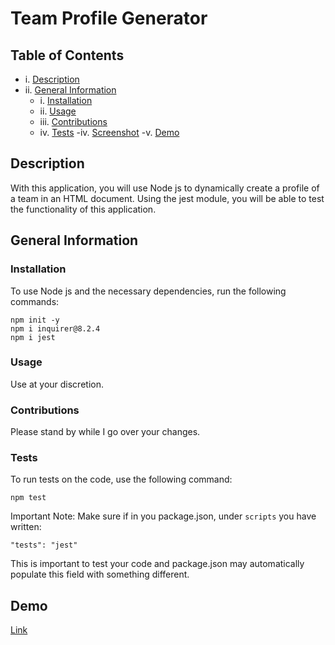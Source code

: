 # Team Profile Generator

  ## Table of Contents
  
  - i. [Description](#description)
  - ii. [General Information](#general-information)
    - i. [Installation](#installation)
    - ii. [Usage](#usage)
    - iii. [Contributions](#contributions)
    - iv. [Tests](#tests)
  -iv. [Screenshot](#screenshot)
  -v. [Demo](dDemo)

  ## Description
  
  With this application, you will use Node js to dynamically create a profile of a team in an HTML document. Using the jest module, you will be able to test the functionality of this application. 

  ## General Information
  
  ### Installation
  
  To use Node js and the necessary dependencies, run the following commands:
  
  ```
  npm init -y
  npm i inquirer@8.2.4
  npm i jest
  ```

  ### Usage 

  Use at your discretion.
  
  ### Contributions

  Please stand by while I go over your changes.
  
  ### Tests

  To run tests on the code, use the following command:

  ```
  npm test
  ```

  Important Note: Make sure if in you package.json, under `scripts` you have written:

```
"tests": "jest"
```

This is important to test your code and package.json may automatically populate this field with something different. 
 
## Demo

[Link](https://watch.screencastify.com/v/kkG61Fughk6xOyKgOduQ)